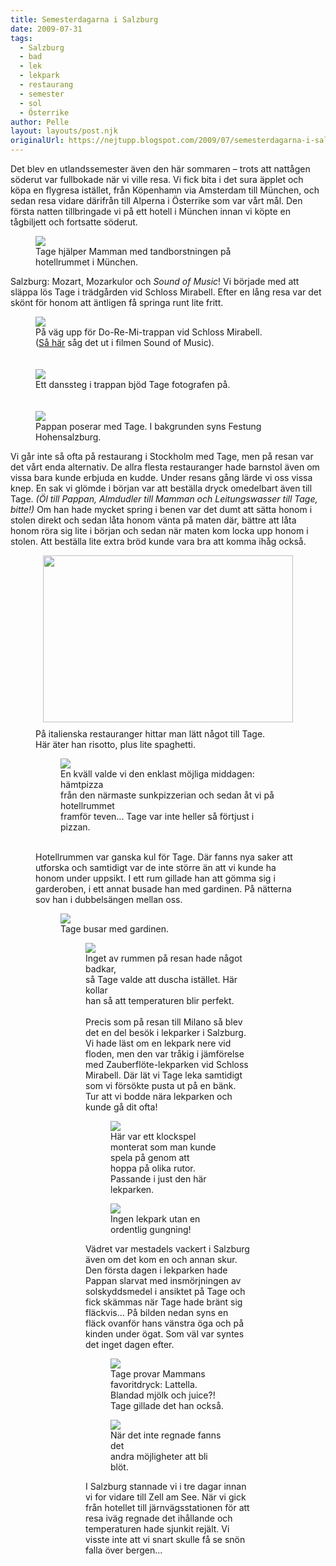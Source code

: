 ```yaml
---
title: Semesterdagarna i Salzburg
date: 2009-07-31
tags: 
  - Salzburg
  - bad
  - lek
  - lekpark
  - restaurang
  - semester
  - sol
  - Österrike	
author: Pelle
layout: layouts/post.njk
originalUrl: https://nejtupp.blogspot.com/2009/07/semesterdagarna-i-salzburg.html
---
```


Det blev en utlandssemester även den här sommaren – trots att nattågen söderut var fullbokade när vi ville resa. Vi fick bita i det sura äpplet och köpa en flygresa istället, från Köpenhamn via Amsterdam till München, och sedan resa vidare därifrån till Alperna i Österrike som var vårt mål. Den första natten tillbringade vi på ett hotell i München innan vi köpte en tågbiljett och fortsatte söderut.

<figure>
	<img src="../../../../img/_MG_6708_1024pix.jpg">
	<figcaption>Tage hjälper Mamman med tandborstningen på<br>hotellrummet i München.</figcaption>
</figure>Salzburg: Mozart, Mozarkulor och <span style="font-style: italic;">Sound of Music</span>! Vi började med att släppa lös Tage i trädgården vid Schloss Mirabell. Efter en lång resa var det skönt för honom att äntligen få springa runt lite fritt.

<figure>
	<img src="../../../../img/_MG_6728_1024pix.jpg">
	<figcaption>På väg upp för Do-Re-Mi-trappan vid Schloss Mirabell.<br>(<a href="http://www.imdb.com/media/rm2254804992/tt0059742">Så här</a> såg det ut i filmen Sound of Music).</span></span><br><br><br><img src="../../../../img/_MG_6745_1024pix.jpg">
	<figcaption>Ett danssteg i trappan bjöd Tage fotografen på.</span></span><br><br><br><img src="../../../../img/_MG_6738_1024pix.jpg">
	<figcaption>Pappan poserar med Tage. I bakgrunden syns Festung Hohensalzburg.</figcaption>
</figure>Vi går inte så ofta på restaurang i Stockholm med Tage, men på resan var det vårt enda alternativ. De allra flesta restauranger hade barnstol även om vissa bara kunde erbjuda en kudde. Under resans gång lärde vi oss vissa knep. En sak vi glömde i början var att beställa dryck omedelbart även till Tage. <span style="font-style: italic;">(Öl till Pappan, Almdudler till Mamman och Leitungswasser till Tage, bitte!)</span> Om han hade mycket spring i benen var det dumt att sätta honom i stolen direkt och sedan låta honom vänta på maten där, bättre att låta honom röra sig lite i början och sedan när maten kom locka upp honom i stolen. Att beställa lite extra bröd kunde vara bra att komma ihåg också.

<figure>
	<img srcy-A/s1600-h/_MG_6915_1024pix.jpg"><img style="margin: 0px auto 10px; display: block; text-align: center; cursor: pointer; width: 400px; height: 267px;" src="../../../../img/_MG_6915_1024pix.jpg">
	<figcaption>På italienska restauranger hittar man lätt något till Tage.<br>Här äter han risotto, plus lite spaghetti.</span></span><br></div>

<figure>
	<img src="../../../../img/_MG_6824_1024pix.jpg">
	<figcaption>En kväll valde vi den enklast möjliga middagen: hämtpizza<br>från den närmaste sunkpizzerian och sedan åt vi på hotellrummet<br>framför teven... Tage var inte heller så förtjust i pizzan.</figcaption>
</figure><br>Hotellrummen var ganska kul för Tage. Där fanns nya saker att utforska och samtidigt var de inte större än att vi kunde ha honom under uppsikt. I ett rum gillade han att gömma sig i garderoben, i ett annat busade han med gardinen. På nätterna sov han i dubbelsängen mellan oss.

<figure>
	<img src="../../../../img/_MG_6819_1024pix.jpg">
	<figcaption>Tage busar med gardinen.</span></span><br></div>

<figure>
	<img src="../../../../img/_MG_6806_1024pix.jpg">
	<figcaption>Inget av rummen på resan hade något badkar,<br>så Tage valde att duscha istället. Här kollar<br>han så att temperaturen blir perfekt.<br></span></span></div><br>Precis som på resan till Milano så blev det en del besök i lekparker i Salzburg. Vi hade läst om en lekpark nere vid floden, men den var tråkig i jämförelse med Zauberflöte-lekparken vid Schloss Mirabell. Där lät vi Tage leka samtidigt som vi försökte pusta ut på en bänk. Tur att vi bodde nära lekparken och kunde gå dit ofta!

<figure>
	<img src="../../../../img/_MG_6977_1024pix.jpg">
	<figcaption>Här var ett klockspel monterat som man kunde spela på genom att<br>hoppa på olika rutor. Passande i just den här lekparken.</figcaption>
</figure>

<figure>
	<img src="../../../../img/_MG_6972_1024pix.jpg">
	<figcaption>Ingen lekpark utan en ordentlig gungning!</figcaption>
</figure>Vädret var mestadels vackert i Salzburg även om det kom en och annan skur. Den första dagen i lekparken hade Pappan slarvat med insmörjningen av solskyddsmedel i ansiktet på Tage och fick skämmas när Tage hade bränt sig fläckvis... På bilden nedan syns en fläck ovanför hans vänstra öga och på kinden under ögat. Som väl var syntes det inget dagen efter.<br>

<figure>
	<img src="../../../../img/_MG_6954_1024pix.jpg">
	<figcaption>Tage provar Mammans favoritdryck: Lattella.<br>Blandad mjölk och juice?! Tage gillade det han också.</figcaption>
</figure>

<figure>
	<img src="../../../../img/_MG_7006_1024pix.jpg">
	<figcaption>När det inte regnade fanns det<br>andra möjligheter att bli blöt.</figcaption>
</figure>I Salzburg stannade vi i tre dagar innan vi for vidare till Zell am See. När vi gick från hotellet till järnvägsstationen för att resa iväg regnade det ihållande och temperaturen hade sjunkit rejält. Vi visste inte att vi snart skulle få se snön falla över bergen...
